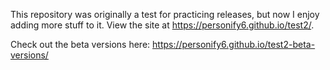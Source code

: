 This repository was originally a test for practicing releases, but now I enjoy adding more stuff to it. View the site at https://personify6.github.io/test2/.

Check out the beta versions here: https://personify6.github.io/test2-beta-versions/
